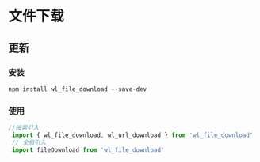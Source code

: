 # 文件下载
## 更新

### 安装  
```js
npm install wl_file_download --save-dev
```

### 使用  
```js
//按需引入
 import { wl_file_download, wl_url_download } from 'wl_file_download'
 // 全局引入
 import fileDownload from 'wl_file_download'
 ```